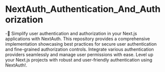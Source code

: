 # NextAuth_Authentication_And_Authorization

-🔐 Simplify user authentication and authorization in your Next.js applications with NextAuth. This repository provides a comprehensive implementation showcasing best practices for secure user authentication and fine-grained authorization controls. Integrate various authentication providers seamlessly and manage user permissions with ease. Level up your Next.js projects with robust and user-friendly authentication using NextAuth!.
